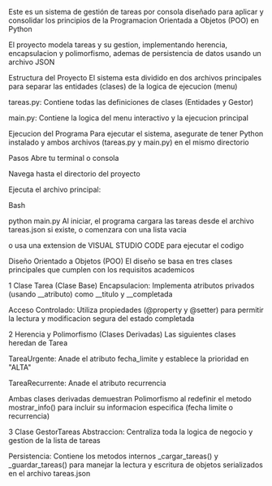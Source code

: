 Este es un sistema de gestión de tareas por consola diseñado para aplicar y consolidar los principios de la Programacion Orientada a Objetos (POO) en Python

El proyecto modela tareas y su gestion, implementando herencia, encapsulacion y polimorfismo, ademas de persistencia de datos usando un archivo JSON

Estructura del Proyecto
El sistema esta dividido en dos archivos principales para separar las entidades (clases) de la logica de ejecucion (menu)

tareas.py: Contiene todas las definiciones de clases (Entidades y Gestor)

main.py: Contiene la logica del menu interactivo y la ejecucion principal

Ejecucion del Programa
Para ejecutar el sistema, asegurate de tener Python instalado y ambos archivos (tareas.py y main.py) en el mismo directorio

Pasos
Abre tu terminal o consola

Navega hasta el directorio del proyecto

Ejecuta el archivo principal:

Bash

python main.py
Al iniciar, el programa cargara las tareas desde el archivo tareas.json si existe, o comenzara con una lista vacia

o usa una extension de VISUAL STUDIO CODE para ejecutar el codigo

Diseño Orientado a Objetos (POO)
El diseño se basa en tres clases principales que cumplen con los requisitos academicos

1 Clase Tarea (Clase Base)
Encapsulacion: Implementa atributos privados (usando __atributo) como __titulo y __completada

Acceso Controlado: Utiliza propiedades (@property y @setter) para permitir la lectura y modificacion segura del estado completada

2 Herencia y Polimorfismo (Clases Derivadas)
Las siguientes clases heredan de Tarea

TareaUrgente: Anade el atributo fecha_limite y establece la prioridad en "ALTA"

TareaRecurrente: Anade el atributo recurrencia

Ambas clases derivadas demuestran Polimorfismo al redefinir el metodo mostrar_info() para incluir su informacion especifica (fecha limite o recurrencia)

3 Clase GestorTareas
Abstraccion: Centraliza toda la logica de negocio y gestion de la lista de tareas

Persistencia: Contiene los metodos internos _cargar_tareas() y _guardar_tareas() para manejar la lectura y escritura de objetos serializados en el archivo tareas.json